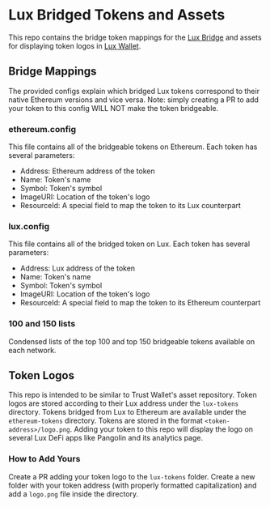 # Lux Bridged Tokens and Assets

This repo contains the bridge token mappings for the [Lux Bridge](https://bridge.lux.network) and assets for displaying token logos in [Lux Wallet](https://wallet.lux.network).

## Bridge Mappings

The provided configs explain which bridged Lux tokens correspond to their native Ethereum versions and vice versa. Note: simply creating a PR to add your token to this config WILL NOT make the token bridgeable.

### ethereum.config

This file contains all of the bridgeable tokens on Ethereum. Each token has several parameters:
- Address: Ethereum address of the token
- Name: Token's name
- Symbol: Token's symbol
- ImageURI: Location of the token's logo
- ResourceId: A special field to map the token to its Lux counterpart

### lux.config

This file contains all of the bridged token on Lux. Each token has several parameters:
- Address: Lux address of the token
- Name: Token's name
- Symbol: Token's symbol
- ImageURI: Location of the token's logo
- ResourceId: A special field to map the token to its Ethereum counterpart

### 100 and 150 lists
Condensed lists of the top 100 and top 150 bridgeable tokens available on each network.

## Token Logos

This repo is intended to be similar to Trust Wallet's asset repository. Token logos are stored according to their Lux address under the `lux-tokens` directory. Tokens bridged from Lux to Ethereum are available under the `ethereum-tokens` directory. Tokens are stored in the format `<token-address>/logo.png`. Adding your token to this repo will display the logo on several Lux DeFi apps like Pangolin and its analytics page.

### How to Add Yours
Create a PR adding your token logo to the `lux-tokens` folder. Create a new folder with your token address (with properly formatted capitalization) and add a `logo.png` file inside the directory.
